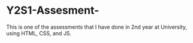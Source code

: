 # Y2S1-Assesment-
This is one of the assessments that I have done in 2nd year at University, using HTML, CSS, and JS.
